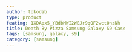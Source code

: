 ```yaml
---
author: tokodab
type: product
featimg: 1XDApx5_YBdbMWI2WEJr9qQF2wct0nzNh
title: Death By Pizza Samsung Galaxy S9 Case
tags: [samsung, galaxy, s9]
category: [samsung]
---
```

